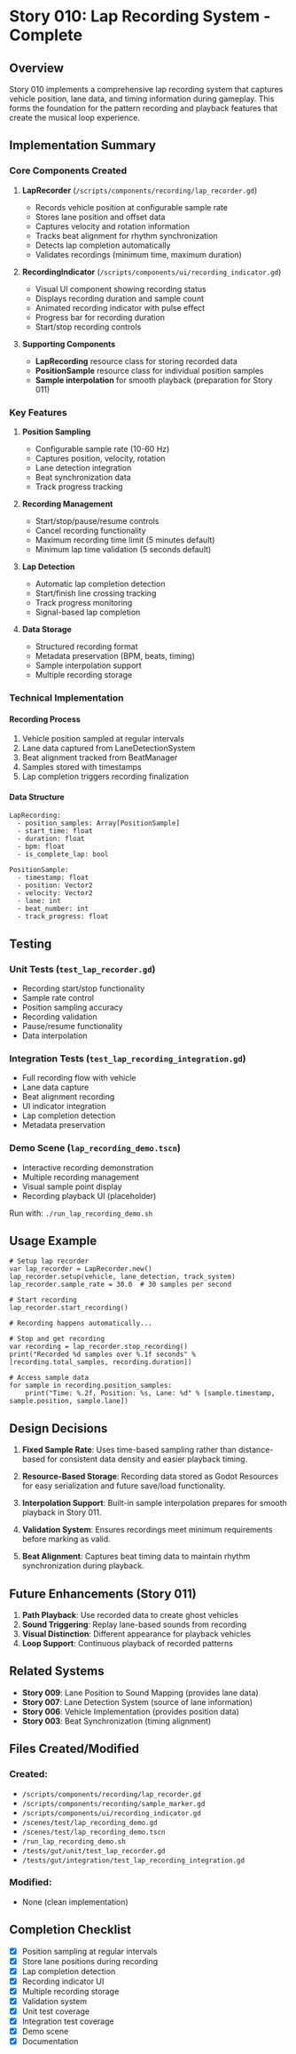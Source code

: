 # Story 010: Lap Recording System - Complete

## Overview

Story 010 implements a comprehensive lap recording system that captures vehicle position, lane data, and timing information during gameplay. This forms the foundation for the pattern recording and playback features that create the musical loop experience.

## Implementation Summary

### Core Components Created

1. **LapRecorder** (`/scripts/components/recording/lap_recorder.gd`)
   - Records vehicle position at configurable sample rate
   - Stores lane position and offset data
   - Captures velocity and rotation information
   - Tracks beat alignment for rhythm synchronization
   - Detects lap completion automatically
   - Validates recordings (minimum time, maximum duration)

2. **RecordingIndicator** (`/scripts/components/ui/recording_indicator.gd`)
   - Visual UI component showing recording status
   - Displays recording duration and sample count
   - Animated recording indicator with pulse effect
   - Progress bar for recording duration
   - Start/stop recording controls

3. **Supporting Components**
   - **LapRecording** resource class for storing recorded data
   - **PositionSample** resource class for individual position samples
   - **Sample interpolation** for smooth playback (preparation for Story 011)

### Key Features

1. **Position Sampling**
   - Configurable sample rate (10-60 Hz)
   - Captures position, velocity, rotation
   - Lane detection integration
   - Beat synchronization data
   - Track progress tracking

2. **Recording Management**
   - Start/stop/pause/resume controls
   - Cancel recording functionality
   - Maximum recording time limit (5 minutes default)
   - Minimum lap time validation (5 seconds default)

3. **Lap Detection**
   - Automatic lap completion detection
   - Start/finish line crossing tracking
   - Track progress monitoring
   - Signal-based lap completion

4. **Data Storage**
   - Structured recording format
   - Metadata preservation (BPM, beats, timing)
   - Sample interpolation support
   - Multiple recording storage

### Technical Implementation

#### Recording Process
1. Vehicle position sampled at regular intervals
2. Lane data captured from LaneDetectionSystem
3. Beat alignment tracked from BeatManager
4. Samples stored with timestamps
5. Lap completion triggers recording finalization

#### Data Structure
```gdscript
LapRecording:
  - position_samples: Array[PositionSample]
  - start_time: float
  - duration: float
  - bpm: float
  - is_complete_lap: bool
  
PositionSample:
  - timestamp: float
  - position: Vector2
  - velocity: Vector2
  - lane: int
  - beat_number: int
  - track_progress: float
```

## Testing

### Unit Tests (`test_lap_recorder.gd`)
- Recording start/stop functionality
- Sample rate control
- Position sampling accuracy
- Recording validation
- Pause/resume functionality
- Data interpolation

### Integration Tests (`test_lap_recording_integration.gd`)
- Full recording flow with vehicle
- Lane data capture
- Beat alignment recording
- UI indicator integration
- Lap completion detection
- Metadata preservation

### Demo Scene (`lap_recording_demo.tscn`)
- Interactive recording demonstration
- Multiple recording management
- Visual sample point display
- Recording playback UI (placeholder)

Run with: `./run_lap_recording_demo.sh`

## Usage Example

```gdscript
# Setup lap recorder
var lap_recorder = LapRecorder.new()
lap_recorder.setup(vehicle, lane_detection, track_system)
lap_recorder.sample_rate = 30.0  # 30 samples per second

# Start recording
lap_recorder.start_recording()

# Recording happens automatically...

# Stop and get recording
var recording = lap_recorder.stop_recording()
print("Recorded %d samples over %.1f seconds" % [recording.total_samples, recording.duration])

# Access sample data
for sample in recording.position_samples:
    print("Time: %.2f, Position: %s, Lane: %d" % [sample.timestamp, sample.position, sample.lane])
```

## Design Decisions

1. **Fixed Sample Rate**: Uses time-based sampling rather than distance-based for consistent data density and easier playback timing.

2. **Resource-Based Storage**: Recording data stored as Godot Resources for easy serialization and future save/load functionality.

3. **Interpolation Support**: Built-in sample interpolation prepares for smooth playback in Story 011.

4. **Validation System**: Ensures recordings meet minimum requirements before marking as valid.

5. **Beat Alignment**: Captures beat timing data to maintain rhythm synchronization during playback.

## Future Enhancements (Story 011)

1. **Path Playback**: Use recorded data to create ghost vehicles
2. **Sound Triggering**: Replay lane-based sounds from recording
3. **Visual Distinction**: Different appearance for playback vehicles
4. **Loop Support**: Continuous playback of recorded patterns

## Related Systems

- **Story 009**: Lane Position to Sound Mapping (provides lane data)
- **Story 007**: Lane Detection System (source of lane information)
- **Story 006**: Vehicle Implementation (provides position data)
- **Story 003**: Beat Synchronization (timing alignment)

## Files Created/Modified

### Created:
- `/scripts/components/recording/lap_recorder.gd`
- `/scripts/components/recording/sample_marker.gd`
- `/scripts/components/ui/recording_indicator.gd`
- `/scenes/test/lap_recording_demo.gd`
- `/scenes/test/lap_recording_demo.tscn`
- `/run_lap_recording_demo.sh`
- `/tests/gut/unit/test_lap_recorder.gd`
- `/tests/gut/integration/test_lap_recording_integration.gd`

### Modified:
- None (clean implementation)

## Completion Checklist

- [x] Position sampling at regular intervals
- [x] Store lane positions during recording
- [x] Lap completion detection
- [x] Recording indicator UI
- [x] Multiple recording storage
- [x] Validation system
- [x] Unit test coverage
- [x] Integration test coverage
- [x] Demo scene
- [x] Documentation
